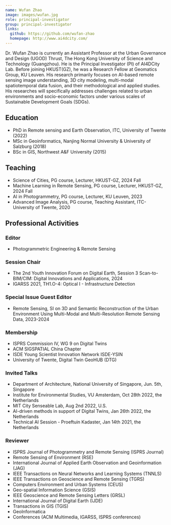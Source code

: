 ```yaml
---
name: Wufan Zhao
image: images/wufan.jpg
role: principal-investigator
group: principal-investigator
links:
  github: https://github.com/wufan-zhao
  homepage: http://www.ai4dcity.com/
---
```


Dr. Wufan Zhao is currently an Assistant Professor at the Urban Governance and Design (UGOD) Thrust, The Hong Kong University of Science and Technology (Guangzhou). He is the Principal Investigator (PI) of AI4DCity Lab. Before joining HKUST(GZ), he was a Research Fellow at Geomatics Group, KU Leuven. His research primarily focuses on AI-based remote sensing image understanding, 3D city modeling, multi-modal spatiotemporal data fusion, and their methodological and applied studies. His researches will specifically addresses challenges related to urban environments and socio-economic factors under various scales of Sustainable Development Goals (SDGs).

## Education

- PhD in Remote sensing and Earth Observation, ITC, University of Twente (2022)
- MSc in Geoinformatics, Nanjing Normal University & University of Salzburg (2018)
- BSc in GIS, Northwest A&F University (2015)

## Teaching

- Science of Cities, PG course, Lecturer, HKUST-GZ, 2024 Fall
- Machine Learning in Remote Sensing, PG course, Lecturer, HKUST-GZ, 2024 Fall
- AI in Photogrammetry, PG course, Lecturer, KU Leuven, 2023
- Advanced Image Analysis, PG course, Teaching Assistant, ITC-University of Twente, 2020

## Professional Activities

### Editor
- Photogrammetric Engineering & Remote Sensing

### Session Chair
- The 2nd Youth Innovation Forum on Digital Earth, Session 3 Scan-to-BIM/CIM: Digital Innovations and Applications, 2024
- IGARSS 2021, TH1.O-4: Optical I - Infrastructure Detection

### Special Issue Guest Editor
- Remote Sensing, SI on 3D and Semantic Reconstruction of the Urban Environment Using Multi-Modal and Multi-Resolution Remote Sensing Data, 2023-2024

### Membership
- ISPRS Commission IV, WG 9 on Digital Twins
- ACM SIGSPATIAL China Chapter
- ISDE Young Scientist Innovation Network ISDE-YSIN
- University of Twente, Digital Twin GeoHUB (DTG)

### Invited Talks
- Department of Architecture, National University of Singapore, Jun. 5th, Singapore
- Institute for Environmental Studies, VU Amsterdam, Oct 28th 2022, the Netherlands
- MIT City Senseable Lab, Aug 2nd 2022, U.S.
- AI-driven methods in support of Digital Twins, Jan 26th 2022, the Netherlands
- Technical AI Session - Proeftuin Kadaster, Jan 14th 2021, the Netherlands

### Reviewer
- ISPRS Journal of Photogrammetry and Remote Sensing (ISPRS Journal)
- Remote Sensing of Environment (RSE)
- International Journal of Applied Earth Observation and Geoinformation (JAG)
- IEEE Transactions on Neural Networks and Learning Systems (TNNLS)
- IEEE Transactions on Geoscience and Remote Sensing (TGRS)
- Computers Environment and Urban Systems (CEUS)
- Geo-spatial Information Science (GSIS)
- IEEE Geoscience and Remote Sensing Letters (GRSL)
- International Journal of Digital Earth (IJDE)
- Transactions in GIS (TGIS)
- GeoInformatica
- Conferences (ACM Multimedia, IGARSS, ISPRS conferences)

